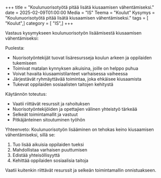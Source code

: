 +++
title = "Koulunuorisotyötä pitää lisätä kiusaamisen vähentämiseksi."
date = 2025-02-09T01:00:00
Media = "IS"
Teema = "Koulut"
Kysymys = "Koulunuorisotyötä pitää lisätä kiusaamisen vähentämiseksi."
tags = [ "Koulut",]
category = [ "IS",]
+++

Vastaus kysymykseen koulunuorisotyön lisäämisestä kiusaamisen vähentämiseksi:

Puolesta:
- Nuorisotyöntekijät tuovat lisäresursseja koulun arkeen ja oppilaiden tukemiseen
- Toimivat matalan kynnyksen aikuisina, joille on helppo puhua
- Voivat havaita kiusaamistilanteet varhaisessa vaiheessa
- Järjestävät ryhmäyttävää toimintaa, joka ehkäisee kiusaamista
- Tukevat oppilaiden sosiaalisten taitojen kehitystä

Käytännön toteutus:
- Vaatii riittävät resurssit ja rahoituksen
- Nuorisotyöntekijöiden ja opettajien välinen yhteistyö tärkeää
- Selkeät toimintamallit ja vastuut
- Pitkäjänteinen sitoutuminen työhön

Yhteenveto:
Koulunuorisotyön lisääminen on tehokas keino kiusaamisen vähentämiseksi, sillä se:
1. Tuo lisää aikuisia oppilaiden tueksi
2. Mahdollistaa varhaisen puuttumisen
3. Edistää yhteisöllisyyttä
4. Kehittää oppilaiden sosiaalisia taitoja

Vaatii kuitenkin riittävät resurssit ja selkeän toimintamallin onnistuakseen.